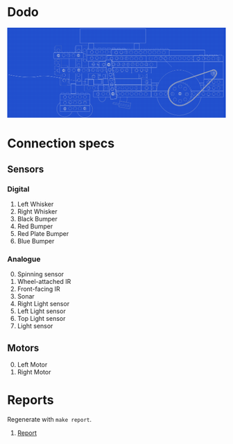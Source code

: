 # Dodo #

![Blueprint](https://github.com/gampleman/Robot-IAR/raw/master/reports/images/Blueprint.png)

# Connection specs #


## Sensors ##

### Digital ###

1. Left Whisker
2. Right Whisker
3. Black Bumper
4. Red Bumper
5. Red Plate Bumper
6. Blue Bumper

### Analogue ###

0. Spinning sensor
1. Wheel-attached IR
2. Front-facing IR
3. Sonar
4. Right Light sensor
5. Left Light sensor
6. Top Light sensor
7. Light sensor

## Motors ##

0. Left Motor
1. Right Motor


# Reports

Regenerate with `make report`.

1. [Report](reports/1.md)



